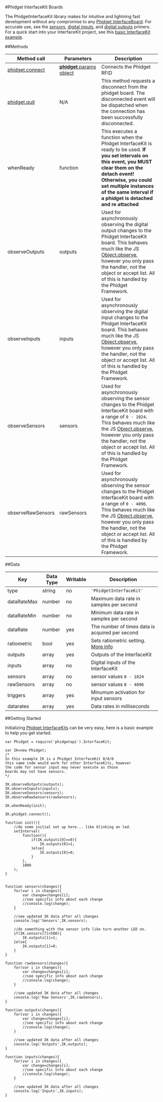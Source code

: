 #Phidget InterfaceKit Boards

The PhidgetInterfaceKit library makes for intuitive and lightning fast development without any compromise to any [Phidget InterfaceBoard](http://www.phidgets.com/products.php?category=0). For accurate use, see the [sensors](http://www.phidgets.com/docs/Analog_Input_Primer), [digital inputs](http://www.phidgets.com/docs/Digital_Input_Primer), and [digital outputs](http://www.phidgets.com/docs/Digital_Output_Primer) primers. For a quick start into your InterfaceKit project, see this [basic InterfaceKit example](https://github.com/RIAEvangelist/node-phidget-API/blob/master/examples/InterfaceKit.js).

##Methods

|Method call|Parameters|Description|
|---|---|---|
|[phidget.connect](https://github.com/RIAEvangelist/node-phidget-API/blob/master/docs/Phidget.md#connecting--phidgetparams)|[__phidget__.params object](https://github.com/RIAEvangelist/node-phidget-API/blob/master/docs/Phidget.md#connecting--phidgetparams)|Connects the Phidget RFID|
|[phidget.quit](https://github.com/RIAEvangelist/node-phidget-API/blob/master/docs/Phidget.md#methods)|N/A |This method requests a disconnect from the phidget board.  The disconnected event will be dispatched when the connection has been successfully disconnected.|
|whenReady|function|This executes a function when the Phidget InterfaceKit is ready to be used. __If you set intervals on this event, you MUST clear them on the detach event! Otherwise, you could set multiple instances of the same interval if a phidget is detached and re attached__|
|observeOutputs|outputs|Used for asynchronously observing the digital output changes to the Phidget InterfaceKit board. This behaves much like the JS [Object.observe](https://developer.mozilla.org/en-US/docs/Web/JavaScript/Reference/Global_Objects/Object/observe), however you only pass the handler, not the object or accept list. All of this is handled by the Phidget Framework.|
|observeInputs|inputs|Used for asynchronously observing the digital input changes to the Phidget InterfaceKit board. This behaves much like the JS [Object.observe](https://developer.mozilla.org/en-US/docs/Web/JavaScript/Reference/Global_Objects/Object/observe), however you only pass the handler, not the object or accept list. All of this is handled by the Phidget Framework.|
|observeSensors|sensors|Used for asynchronously observing the sensor changes to the Phidget InterfaceKit board with a range of `0 - 1024`. This behaves much like the JS [Object.observe](https://developer.mozilla.org/en-US/docs/Web/JavaScript/Reference/Global_Objects/Object/observe), however you only pass the handler, not the object or accept list. All of this is handled by the Phidget Framework.|
|observeRawSensors|rawSensors|Used for asynchronously observing the sensor changes to the Phidget InterfaceKit board with a range of `0 - 4096`. This behaves much like the JS [Object.observe](https://developer.mozilla.org/en-US/docs/Web/JavaScript/Reference/Global_Objects/Object/observe), however you only pass the handler, not the object or accept list. All of this is handled by the Phidget Framework.|

##Data

|Key|Data Type|Writable|Description|
|---|---|---|---|
|type|string|no|`'PhidgetInterfaceKit'`|
|dataRateMax|number|no|Maximum data rate in samples per second|
|dataRateMin|number|no|Minimum data rate in samples per second|
|dataRate|number|yes|The number of times data is acquired per second|
|ratiometric|bool|yes|Sets ratiometric setting. [More info](http://www.phidgets.com/docs/Analog_Input_Primer#Ratiometric_Configuration)|
|outputs|array|yes|Outputs of the InterfaceKit|
|inputs|array|no|Digital inputs of the InterfaceKit|
|sensors|array|no|sensor values `0 - 1024`|
|rawSensors|array|no|sensor values `0 - 4096`|
|triggers|array|yes|Minumum activation for input sensors|
|datarates|array|yes|Data rates in milliseconds|

##Getting Started

Initializing [Phidget InterfaceKits](http://www.phidgets.com/products.php?category=0) can be very easy, here is a basic example to help you get started.

    var Phidget = require('phidgetapi').InterfaceKit;

    var IK=new Phidget;
    /*
    In this example IK is a Phidget InterfaceKit 8/8/8
    this same code would work for other InterfaceKits, however
    the code for sensor input may never execute as those
    boards may not have sensors.
    */

    IK.observeOutputs(outputs);
    IK.observeInputs(inputs);
    IK.observeSensors(sensors);
    IK.observeRawSensors(rawSensors);

    IK.whenReady(init);

    IK.phidget.connect();

    function init(){
        //do some initial set up here... like blinking an led.
        setInterval(
            function(){
                if(IK.outputs[0]==0){
                    IK.outputs[0]=1;
                }else{
                    IK.outputs[0]=0;
                }
            },
            1000
        );
    }


    function sensors(changes){
        for(var i in changes){
            var change=changes[i];
            //see specific info about each change
            //console.log(change);
        }

        //see updated IK data after all changes
        console.log('Sensors',IK.sensors);

        //do something with the sensor info like turn another LED on.
        if(IK.sensors[7]>500){
            IK.outputs[1]=1;
        }else{
            IK.outputs[1]=0;
        }
    }

    function rawSensors(changes){
        for(var i in changes){
            var change=changes[i];
            //see specific info about each change
            //console.log(change);
        }

        //see updated IK data after all changes
        console.log('Raw Sensors',IK.rawSensors);
    }

    function outputs(changes){
        for(var i in changes){
            var change=changes[i];
            //see specific info about each change
            //console.log(change);
        }

        //see updated IK data after all changes
        console.log('Outputs',IK.outputs);
    }

    function inputs(changes){
        for(var i in changes){
            var change=changes[i];
            //see specific info about each change
            //console.log(change);
        }

        //see updated IK data after all changes
        console.log('Inputs',IK.inputs);
    }
